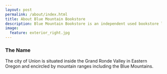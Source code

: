 ```yaml
---
layout: post
permalink: /about/index.html
title: About Blue Mountain Bookstore
description: Blue Mountain Bookstore is an independent used bookstore located in Union, Oregon.
image:
  feature: exterior_right.jpg
---
```


### The Name
The city of Union is situated inside the Grand Ronde Valley in Eastern Oregon and encircled by mountain ranges including the Blue Mountains.
